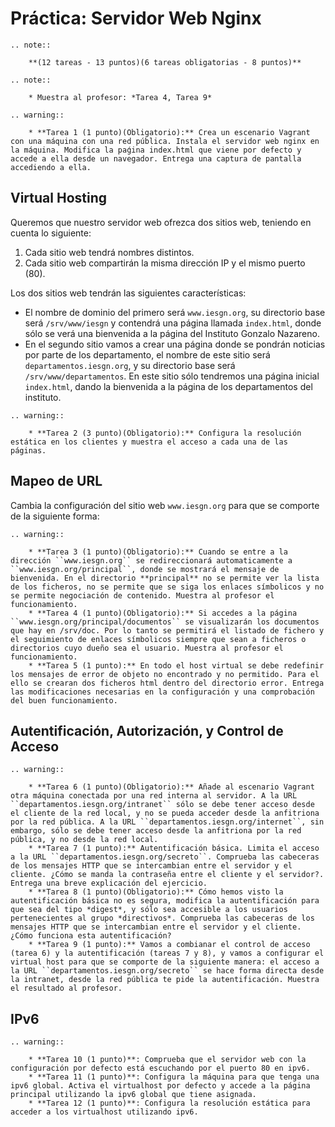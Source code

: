 # Práctica: Servidor Web Nginx

```eval_rst
.. note::

	**(12 tareas - 13 puntos)(6 tareas obligatorias - 8 puntos)**

.. note::

	* Muestra al profesor: *Tarea 4, Tarea 9*

.. warning::

	* **Tarea 1 (1 punto)(Obligatorio):** Crea un escenario Vagrant con una máquina con una red pública. Instala el servidor web nginx en la máquina. Modifica la paǵina index.html que viene por defecto y accede a ella desde un navegador. Entrega una captura de pantalla accediendo a ella.
```

## Virtual Hosting

Queremos que nuestro servidor web ofrezca dos sitios web, teniendo en cuenta lo siguiente:

1. Cada sitio web tendrá nombres distintos.
2. Cada sitio web compartirán la misma dirección IP y el mismo puerto (80).

Los dos sitios web tendrán las siguientes características:

* El nombre de dominio del primero será ``www.iesgn.org``, su directorio base será ``/srv/www/iesgn`` y contendrá una página llamada ``index.html``, donde sólo se verá una bienvenida a la página del Instituto Gonzalo Nazareno.
* En el segundo sitio vamos a crear una página donde se pondrán noticias por parte de los departamento, el nombre de este sitio será ``departamentos.iesgn.org``, y su directorio base será ``/srv/www/departamentos``. En este sitio sólo tendremos una página inicial ``index.html``, dando la bienvenida a la página de los departamentos del instituto.

```eval_rst
.. warning::

	* **Tarea 2 (3 punto)(Obligatorio):** Configura la resolución estática en los clientes y muestra el acceso a cada una de las páginas.
```

## Mapeo de URL

Cambia la configuración del sitio web ``www.iesgn.org`` para que se comporte de la siguiente forma:

```eval_rst
.. warning::

	* **Tarea 3 (1 punto)(Obligatorio):** Cuando se entre a la dirección ``www.iesgn.org`` se redireccionará automaticamente a ``www.iesgn.org/principal``, donde se mostrará el mensaje de bienvenida. En el directorio **principal** no se permite ver la lista de los ficheros, no se permite que se siga los enlaces símbolicos y no se permite negociación de contenido. Muestra al profesor el funcionamiento.
	* **Tarea 4 (1 punto)(Obligatorio):** Si accedes a la página ``www.iesgn.org/principal/documentos`` se visualizarán los documentos que hay en /srv/doc. Por lo tanto se permitirá el listado de fichero y el seguimiento de enlaces símbolicos siempre que sean a ficheros o directorios cuyo dueño sea el usuario. Muestra al profesor el funcionamiento.
	* **Tarea 5 (1 punto):** En todo el host virtual se debe redefinir los mensajes de error de objeto no encontrado y no permitido. Para el ello se crearan dos ficheros html dentro del directorio error. Entrega las modificaciones necesarias en la configuración y una comprobación del buen funcionamiento.
```


## Autentificación, Autorización, y Control de Acceso

```eval_rst
.. warning::

	* **Tarea 6 (1 punto)(Obligatorio):** Añade al escenario Vagrant otra máquina conectada por una red interna al servidor. A la URL ``departamentos.iesgn.org/intranet`` sólo se debe tener acceso desde el cliente de la red local, y no se pueda acceder desde la anfitriona por la red pública. A la URL ``departamentos.iesgn.org/internet``, sin embargo, sólo se debe tener acceso desde la anfitriona por la red pública, y no desde la red local.
	* **Tarea 7 (1 punto):** Autentificación básica. Limita el acceso a la URL ``departamentos.iesgn.org/secreto``. Comprueba las cabeceras de los mensajes HTTP que se intercambian entre el servidor y el cliente. ¿Cómo se manda la contraseña entre el cliente y el servidor?. Entrega una breve explicación del ejercicio.
	* **Tarea 8 (1 punto)(Obligatorio):** Cómo hemos visto la autentificación básica no es segura, modifica la autentificación para que sea del tipo *digest*, y sólo sea accesible a los usuarios pertenecientes al grupo *directivos*. Comprueba las cabeceras de los mensajes HTTP que se intercambian entre el servidor y el cliente. ¿Cómo funciona esta autentificación? 
	* **Tarea 9 (1 punto):** Vamos a combianar el control de acceso (tarea 6) y la autentificación (tareas 7 y 8), y vamos a configurar el virtual host para que se comporte de la siguiente manera: el acceso a la URL ``departamentos.iesgn.org/secreto`` se hace forma directa desde la intranet, desde la red pública te pide la autentificación. Muestra el resultado al profesor.
```

## IPv6

```eval_rst
.. warning::

	* **Tarea 10 (1 punto)**: Comprueba que el servidor web con la configuración por defecto está escuchando por el puerto 80 en ipv6.
	* **Tarea 11 (1 punto)**: Configura la máquina para que tenga una ipv6 global. Activa el virtualhost por defecto y accede a la página principal utilizando la ipv6 global que tiene asignada.
	* **Tarea 12 (1 punto)**: Configura la resolución estática para acceder a los virtualhost utilizando ipv6.
```